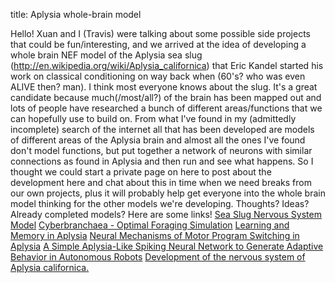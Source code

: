 title: Aplysia whole-brain model

Hello! Xuan and I (Travis) were talking about some possible side projects that
could be fun/interesting, and we arrived at the idea of developing a whole
brain NEF model of the Aplysia sea slug
(http://en.wikipedia.org/wiki/Aplysia_californica) that Eric Kandel started
his work on classical conditioning on way back when (60's? who was even ALIVE
then? man). I think most everyone knows about the slug. It's a great candidate
because much(/most/all?) of the brain has been mapped out and lots of people
have researched a bunch of different areas/functions that we can hopefully use
to build on. From what I've found in my (admittedly incomplete) search of the
internet all that has been developed are models of different areas of the
Aplysia brain and almost all the ones I've found don't model functions, but
put together a network of neurons with similar connections as found in Aplysia
and then run and see what happens. So I thought we could start a private page
on here to post about the development here and chat about this in time when we
need breaks from our own projects, plus it will probably help get everyone
into the whole brain model thinking for the other models we're developing.
Thoughts? Ideas? Already completed models? Here are some links! [Sea Slug
Nervous System Model](http://www.seaslugforum.net/display.cfm?id=4690)
[Cyberbranchaea - Optimal Foraging
Simulation](http://www.life.illinois.edu/slugcity/cyberslug.html) [Learning
and Memory in Aplysia](http://brembs.net/learning/aplysia/) [Neural Mechanisms
of Motor Program Switching in
Aplysia](http://www.jneurosci.org/cgi/content/abstract/21/18/7349) [A Simple
Aplysia-Like Spiking Neural Network to Generate Adaptive Behavior in
Autonomous Robots](http://adb.sagepub.com/cgi/content/abstract/16/5/306?rss=1)
[Development of the nervous system of Aplysia californica.](http://www.pubmedcentral.nih.gov/articlerender.fcgi?artid=393264)
